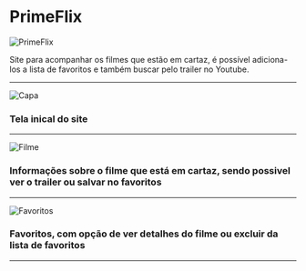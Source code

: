 # PrimeFlix

![PrimeFlix](https://user-images.githubusercontent.com/105875989/196571717-b7716e80-fc93-4eba-b3cc-f9bcd9530437.gif)

Site para acompanhar os filmes que estão em cartaz, é possível adiciona-los a lista de favoritos e também buscar pelo trailer no Youtube.

<hr>

![Capa](https://user-images.githubusercontent.com/105875989/196137103-fb0930ba-6f31-48ca-8f11-ead2df7afd02.png)
### Tela inical do site
<hr>

![Filme](https://user-images.githubusercontent.com/105875989/196137774-60c8bc42-5b26-42af-a404-ea3d9aa4107a.png)
### Informações sobre o filme que está em cartaz, sendo possivel ver o trailer ou salvar no favoritos
<hr>

![Favoritos](https://user-images.githubusercontent.com/105875989/196137900-d799fbcd-2428-43d9-a14b-dd4320861c63.png)
### Favoritos, com opção de ver detalhes do filme ou excluir da lista de favoritos
<hr>
